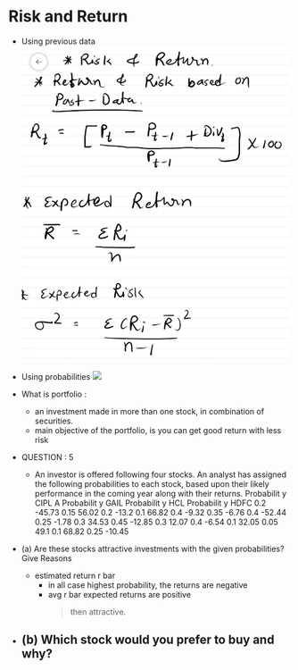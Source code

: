 # Risk and Return

- Using previous data
![](./assets/previous_data.png)

- Using probabilities 
![](./assets/probabilities.png)

- What is portfolio : 
	- an investment made in more than one stock, in combination of securities.
	- main objective of the portfolio, is you can get good return with less risk


- QUESTION : 5
	- An investor is offered following four stocks. An analyst has assigned the
	following probabilities to each stock, based upon their likely performance in the
	coming year along with their returns.
	Probabilit
	y
	CIPL
	A
	Probabilit
	y GAIL
	Probabilit
	y HCL
	Probabilit
	y HDFC
	0.2 -45.73 0.15 56.02 0.2 -13.2 0.1 66.82
	0.4 -9.32 0.35 -6.76 0.4 -52.44 0.25 -1.78
	0.3 34.53 0.45 -12.85 0.3 12.07 0.4 -6.54
	0.1 32.05 0.05 49.1 0.1 68.82 0.25 -10.45
	
- (a) Are these stocks attractive investments with the given probabilities? Give
Reasons
	- estimated return r bar 
		- in all case highest probability,  the returns are negative
		- avg r bar expected returns are positive
			> then attractive.
- (b) Which stock would you prefer to buy and why?
	- 
